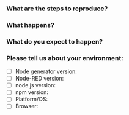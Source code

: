 <!--
## Before you hit that Submit button....

This issue tracker is for problems with the Node generator.

If your issue is:
  - a general 'how-to' type question,
  - a feature request or suggestion for a change,
  - or problems with 3rd party (`node-red-contrib-`) nodes

please use the [Node-RED Forum](https://discourse.nodered.org) or [slack team](https://nodered.org/slack).

You could also consider asking a question on [Stack Overflow](https://stackoverflow.com/questions/tagged/node-red) and tag it `node-red`.

That way the whole Node-RED user community can help, rather than rely on the core development team.

## So you have a real issue to raise...

To help us understand the issue, please fill-in as much of the following information as you can:
-->

### What are the steps to reproduce?

### What happens?

### What do you expect to happen?

### Please tell us about your environment:

- [ ] Node generator version:
- [ ] Node-RED version:
- [ ] node.js version:
- [ ] npm version:
- [ ] Platform/OS:
- [ ] Browser:
